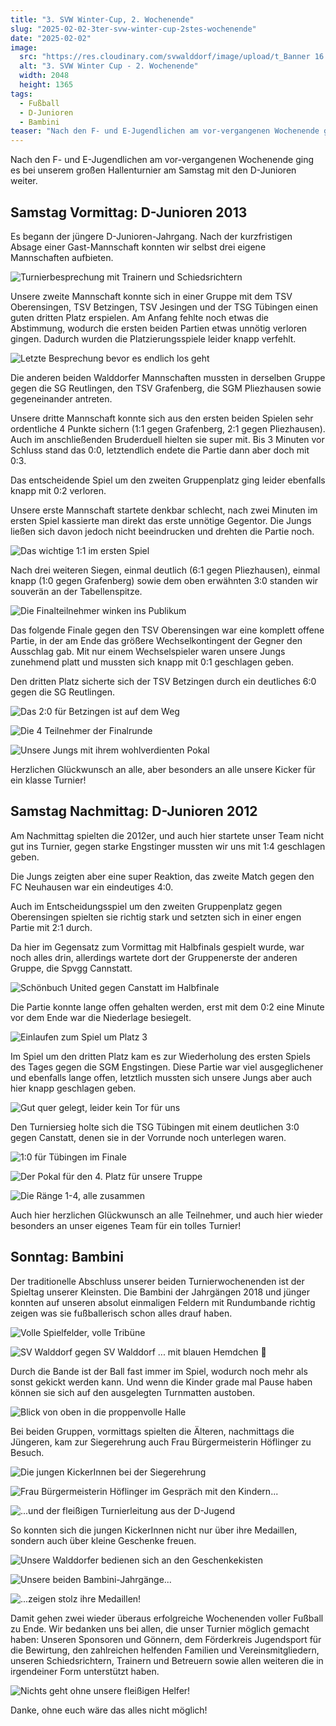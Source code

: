 ```yaml
---
title: "3. SVW Winter-Cup, 2. Wochenende"
slug: "2025-02-02-3ter-svw-winter-cup-2stes-wochenende"
date: "2025-02-02"
image:
  src: "https://res.cloudinary.com/svwalddorf/image/upload/t_Banner 16:9/v1739019630/2025-02-02-svw-winter-cup-16_qbipgd.jpg"
  alt: "3. SVW Winter Cup - 2. Wochenende"
  width: 2048
  height: 1365
tags:
  - Fußball
  - D-Junioren
  - Bambini
teaser: "Nach den F- und E-Jugendlichen am vor-vergangenen Wochenende ging es bei unserem großen Hallenturnier am Samstag mit den D-Junioren weiter."
---
```

Nach den F- und E-Jugendlichen am vor-vergangenen Wochenende ging es bei unserem großen Hallenturnier am Samstag mit den D-Junioren weiter.

## Samstag Vormittag: D-Junioren 2013

Es begann der jüngere D-Junioren-Jahrgang. Nach der kurzfristigen Absage einer Gast-Mannschaft konnten wir selbst drei eigene Mannschaften aufbieten.

![Turnierbesprechung mit Trainern und Schiedsrichtern](https://res.cloudinary.com/svwalddorf/image/upload/v1739019589/2025-02-02-svw-winter-cup-1_emljh3.jpg)

Unsere zweite Mannschaft konnte sich in einer Gruppe mit dem TSV Oberensingen, TSV Betzingen, TSV Jesingen und der TSG Tübingen einen guten dritten Platz erspielen. Am Anfang fehlte noch etwas die Abstimmung, wodurch die ersten beiden Partien etwas unnötig verloren gingen. Dadurch wurden die Platzierungsspiele leider knapp verfehlt.

![Letzte Besprechung bevor es endlich los geht](https://res.cloudinary.com/svwalddorf/image/upload/v1739019588/2025-02-02-svw-winter-cup-2_xty7ib.jpg)

Die anderen beiden Walddorfer Mannschaften mussten in derselben Gruppe gegen die SG Reutlingen, den TSV Grafenberg, die SGM Pliezhausen sowie gegeneinander antreten.

Unsere dritte Mannschaft konnte sich aus den ersten beiden Spielen sehr ordentliche 4 Punkte sichern (1:1 gegen Grafenberg, 2:1 gegen Pliezhausen). Auch im anschließenden Bruderduell hielten sie super mit. Bis 3 Minuten vor Schluss stand das 0:0, letztendlich endete die Partie dann aber doch mit 0:3.

Das entscheidende Spiel um den zweiten Gruppenplatz ging leider ebenfalls knapp mit 0:2 verloren.

Unsere erste Mannschaft startete denkbar schlecht, nach zwei Minuten im ersten Spiel kassierte man direkt das erste unnötige Gegentor.
Die Jungs ließen sich davon jedoch nicht beeindrucken und drehten die Partie noch.

![Das wichtige 1:1 im ersten Spiel](https://res.cloudinary.com/svwalddorf/image/upload/v1739019586/2025-02-02-svw-winter-cup-3_zbulkz.jpg)

Nach drei weiteren Siegen, einmal deutlich (6:1 gegen Pliezhausen), einmal knapp (1:0 gegen Grafenberg) sowie dem oben erwähnten 3:0 standen wir souverän an der Tabellenspitze.

![Die Finalteilnehmer winken ins Publikum](https://res.cloudinary.com/svwalddorf/image/upload/v1739019589/2025-02-02-svw-winter-cup-4_dsi8xg.jpg)

Das folgende Finale gegen den TSV Oberensingen war eine komplett offene Partie, in der am Ende das größere Wechselkontingent der Gegner den Ausschlag gab. Mit nur einem Wechselspieler waren unsere Jungs zunehmend platt und mussten sich knapp mit 0:1 geschlagen geben.

Den dritten Platz sicherte sich der TSV Betzingen durch ein deutliches 6:0 gegen die SG Reutlingen.

![Das 2:0 für Betzingen ist auf dem Weg](https://res.cloudinary.com/svwalddorf/image/upload/v1739019587/2025-02-02-svw-winter-cup-5_lciyua.jpg)

![Die 4 Teilnehmer der Finalrunde](https://res.cloudinary.com/svwalddorf/image/upload/v1739019589/2025-02-02-svw-winter-cup-6_gbzm7k.jpg)

![Unsere Jungs mit ihrem wohlverdienten Pokal](https://res.cloudinary.com/svwalddorf/image/upload/v1739019589/2025-02-02-svw-winter-cup-7_whbtoo.jpg)

Herzlichen Glückwunsch an alle, aber besonders an alle unsere Kicker für ein klasse Turnier!

## Samstag Nachmittag: D-Junioren 2012

Am Nachmittag spielten die 2012er, und auch hier startete unser Team nicht gut ins Turnier, gegen starke Engstinger mussten wir uns mit 1:4 geschlagen geben.

Die Jungs zeigten aber eine super Reaktion, das zweite Match gegen den FC Neuhausen war ein eindeutiges 4:0.

Auch im Entscheidungsspiel um den zweiten Gruppenplatz gegen Oberensingen spielten sie richtig stark und setzten sich in einer engen Partie mit 2:1 durch.

Da hier im Gegensatz zum Vormittag mit Halbfinals gespielt wurde, war noch alles drin, allerdings wartete dort der Gruppenerste der anderen Gruppe, die Spvgg Cannstatt.

![Schönbuch United gegen Canstatt im Halbfinale](https://res.cloudinary.com/svwalddorf/image/upload/v1739019588/2025-02-02-svw-winter-cup-8_pg6vhf.jpg)

Die Partie konnte lange offen gehalten werden, erst mit dem 0:2 eine Minute vor dem Ende war die Niederlage besiegelt.

![Einlaufen zum Spiel um Platz 3](https://res.cloudinary.com/svwalddorf/image/upload/v1739019590/2025-02-02-svw-winter-cup-9_ueromh.jpg)

Im Spiel um den dritten Platz kam es zur Wiederholung des ersten Spiels des Tages gegen die SGM Engstingen. Diese Partie war viel ausgeglichener und ebenfalls lange offen, letztlich mussten sich unsere Jungs aber auch hier knapp geschlagen geben.
 
![Gut quer gelegt, leider kein Tor für uns](https://res.cloudinary.com/svwalddorf/image/upload/v1739019587/2025-02-02-svw-winter-cup-10_dljnqn.jpg)

Den Turniersieg holte sich die TSG Tübingen mit einem deutlichen 3:0 gegen Canstatt, denen sie in der Vorrunde noch unterlegen waren.

![1:0 für Tübingen im Finale](https://res.cloudinary.com/svwalddorf/image/upload/v1739019626/2025-02-02-svw-winter-cup-11_eos8vi.jpg)

![Der Pokal für den 4. Platz für unsere Truppe](https://res.cloudinary.com/svwalddorf/image/upload/v1739019626/2025-02-02-svw-winter-cup-12_f7qowp.jpg)

![Die Ränge 1-4, alle zusammen](https://res.cloudinary.com/svwalddorf/image/upload/v1739019629/2025-02-02-svw-winter-cup-13_ajc77k.jpg)

Auch hier herzlichen Glückwunsch an alle Teilnehmer, und auch hier wieder besonders an unser eigenes Team für ein tolles Turnier!

## Sonntag: Bambini

Der traditionelle Abschluss unserer beiden Turnierwochenenden ist der Spieltag unserer Kleinsten. Die Bambini der Jahrgängen 2018 und jünger konnten auf unseren absolut einmaligen Feldern mit Rundumbande richtig zeigen was sie fußballerisch schon alles drauf haben.

![Volle Spielfelder, volle Tribüne](https://res.cloudinary.com/svwalddorf/image/upload/v1739019632/2025-02-02-svw-winter-cup-14_elovvl.jpg)

![SV Walddorf gegen SV Walddorf ... mit blauen Hemdchen 🤣](https://res.cloudinary.com/svwalddorf/image/upload/v1739019628/2025-02-02-svw-winter-cup-15_v9n7b5.jpg)

Durch die Bande ist der Ball fast immer im Spiel, wodurch noch mehr als sonst gekickt werden kann. Und wenn die Kinder grade mal Pause haben können sie sich auf den ausgelegten Turnmatten austoben.

![Blick von oben in die proppenvolle Halle](https://res.cloudinary.com/svwalddorf/image/upload/v1739019630/2025-02-02-svw-winter-cup-16_qbipgd.jpg)

Bei beiden Gruppen, vormittags spielten die Älteren, nachmittags die Jüngeren, kam zur Siegerehrung auch Frau Bürgermeisterin Höflinger zu Besuch.

![Die jungen KickerInnen bei der Siegerehrung](https://res.cloudinary.com/svwalddorf/image/upload/v1739019633/2025-02-02-svw-winter-cup-17_bwdzf1.jpg)

![Frau Bürgermeisterin Höflinger im Gespräch mit den Kindern...](https://res.cloudinary.com/svwalddorf/image/upload/v1739019633/2025-02-02-svw-winter-cup-18_scqdtf.jpg)

![...und der fleißigen Turnierleitung aus der D-Jugend](https://res.cloudinary.com/svwalddorf/image/upload/v1739019635/2025-02-02-svw-winter-cup-19_uw3ve6.jpg)

So konnten sich die jungen KickerInnen nicht nur über ihre Medaillen, sondern auch über kleine Geschenke freuen.

![Unsere Walddorfer bedienen sich an den Geschenkekisten](https://res.cloudinary.com/svwalddorf/image/upload/v1739019632/2025-02-02-svw-winter-cup-20_e3oiqt.jpg)

![Unsere beiden Bambini-Jahrgänge...](https://res.cloudinary.com/svwalddorf/image/upload/v1739019628/2025-02-02-svw-winter-cup-21_szrwcn.jpg)

![...zeigen stolz ihre Medaillen!](https://res.cloudinary.com/svwalddorf/image/upload/v1739019627/2025-02-02-svw-winter-cup-22_n0q7vq.jpg)

Damit gehen zwei wieder überaus erfolgreiche Wochenenden voller Fußball zu Ende. Wir bedanken uns bei allen, die unser Turnier möglich gemacht haben:
Unseren Sponsoren und Gönnern, dem Förderkreis Jugendsport für die Bewirtung, den zahlreichen helfenden Familien und Vereinsmitgliedern, unseren Schiedsrichtern, Trainern und Betreuern sowie allen weiteren die in irgendeiner Form unterstützt haben.

![Nichts geht ohne unsere fleißigen Helfer!](https://res.cloudinary.com/svwalddorf/image/upload/v1739019631/2025-02-02-svw-winter-cup-23_hxzo5c.jpg)

Danke, ohne euch wäre das alles nicht möglich!
